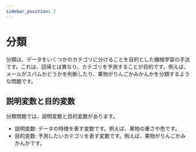 ```yaml
---
sidebar_position: 2
---
```


# 分類

分類は、データをいくつかのカテゴリに分けることを目的とした機械学習の手法です。これは、回帰とは異なり、カテゴリを予測することが目的です。例えば、メールがスパムかどうかを判断したり、果物がりんごかみかんかを分類するような問題です。

## 説明変数と目的変数

分類問題では、説明変数と目的変数があります。

- 説明変数: データの特徴を表す変数です。例えば、果物の重さや色です。
- 目的変数: 予測したいカテゴリを表す変数です。例えば、果物がりんごかみかんかです。